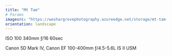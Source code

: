 ```yaml
---
title: "Mt Tam"
# Params
imagesrc: "https://weshargrovephotography.azureedge.net/storage/mt-tam-ED1FDCBC-18AB-4D5B-8530-AA4EFEDA77FC"
orientation: landscape
---
```


ISO 100 340mm ƒ/16 60sec

Canon 5D Mark IV, Canon EF 100-400mm ƒ/4.5-5.6L IS II USM
